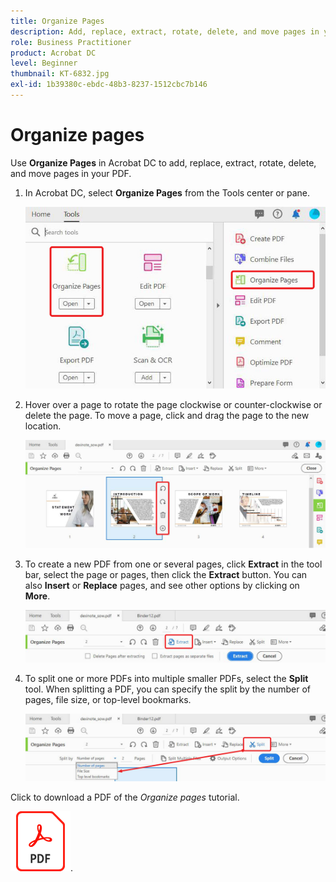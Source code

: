 ```yaml
---
title: Organize Pages
description: Add, replace, extract, rotate, delete, and move pages in your PDF
role: Business Practitioner
product: Acrobat DC
level: Beginner
thumbnail: KT-6832.jpg
exl-id: 1b39380c-ebdc-48b3-8237-1512cbc7b146
---
```

# Organize pages

Use **Organize Pages** in Acrobat DC to add, replace, extract, rotate, delete, and move pages in your PDF.

1. In Acrobat DC, select **Organize Pages** from the Tools center or pane.

    ![Organize Step 1](../assets/Organize_1.png)

1. Hover over a page to rotate the page clockwise or counter-clockwise or delete the page. To move a page, click and drag the page to the new location.

    ![Organize Step 2](../assets/Organize_2.png)

1. To create a new PDF from one or several pages, click **Extract** in the tool bar, select the page or pages, then click the **Extract** button. You can also **Insert** or **Replace** pages, and see other options by clicking on **More**.

    ![Organize Step 3](../assets/Organize_3.png)

1. To split one or more PDFs into multiple smaller PDFs, select the **Split** tool. When splitting a PDF, you can specify the split by the number of pages, file size, or top-level bookmarks.

    ![Scan Step 4](../assets/Organize_4.png)

Click to download a PDF of the *Organize pages* tutorial.    

[![Download Organize Pages tutorial](../assets/acrobat_PDF_96.png)](../assets/AcrobatDCOrganize.pdf).

